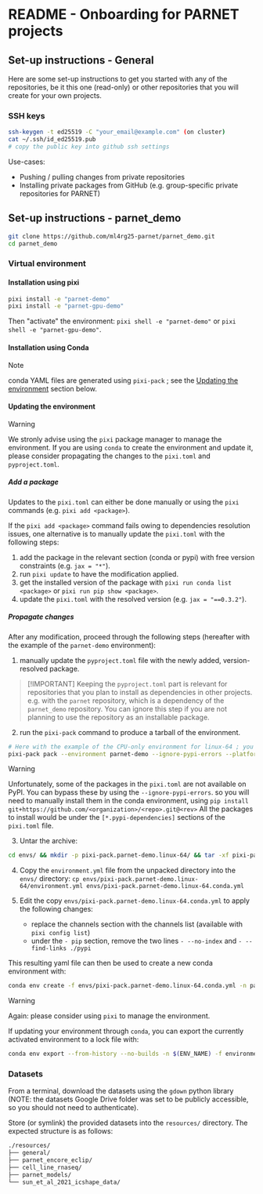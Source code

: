 # README - Onboarding for PARNET projects

## Set-up instructions - General

Here are some set-up instructions to get you started with any of the repositories, be it this one (read-only)
or other repositories that you will create for your own projects.

### SSH keys

```bash
ssh-keygen -t ed25519 -C "your_email@example.com" (on cluster)
cat ~/.ssh/id_ed25519.pub
# copy the public key into github ssh settings
```

Use-cases:

- Pushing / pulling changes from private repositories
- Installing private packages from GitHub (e.g. group-specific private repositories for PARNET)

## Set-up instructions - parnet_demo

```bash
git clone https://github.com/ml4rg25-parnet/parnet_demo.git
cd parnet_demo
```

### Virtual environment

#### Installation using pixi

```bash
pixi install -e "parnet-demo"
pixi install -e "parnet-gpu-demo"
```

Then "activate" the environment: `pixi shell -e "parnet-demo"` or `pixi shell -e "parnet-gpu-demo"`.

#### Installation using Conda

> [!NOTE]
> conda YAML files are generated using `pixi-pack` ; see the [Updating the environment](#updating-the-environment) section below.

#### Updating the environment

> [!WARNING]
> We stronly advise using the `pixi` package manager to manage the environment.
> If you are using `conda` to create the environment and update it, please consider propagating the changes to the
> `pixi.toml` and `pyproject.toml`.


##### Add a package

Updates to the `pixi.toml` can either be done manually or using the `pixi` commands (e.g. `pixi add <package>`).

If the `pixi add <package>` command fails owing to dependencies resolution issues, one alternative is to manually
update the `pixi.toml` with the following steps:

1. add the package in the relevant section (conda or pypi) with free version constraints (e.g. `jax = "*"`).
2. run `pixi update` to have the modification applied.
3. get the installed version of the package with `pixi run conda list <package>` or `pixi run pip show <package>`.
4. update the `pixi.toml` with the resolved version (e.g. `jax = "==0.3.2"`).

##### Propagate changes

After any modification, proceed through the following steps (hereafter with the example of the `parnet-demo` environment):

1. manually update the `pyproject.toml` file with the newly added, version-resolved package.

> [!IMPORTANT] Keeping the `pyproject.toml` part is relevant for repositories that you plan to install as dependencies in other projects.
> e.g. with the `parnet` repository, which is a dependency of the `parnet_demo` repository.
> You can ignore this step if you are not planning to use the repository as an installable package.

2. run the `pixi-pack` command to produce a tarball of the environment.

  ```bash
  # Here with the example of the CPU-only environment for linux-64 ; you can generate multiple tarballs for different platforms.
  pixi-pack pack --environment parnet-demo --ignore-pypi-errors --platform linux-64 --output-file envs/pixi-pack.parnet-demo.linux-64.tar.gz ./pixi.toml
  ```

> [!WARNING]
> Unfortunately, some of the packages in the `pixi.toml` are not available on PyPI.
> You can bypass these by using the `--ignore-pypi-errors`.
> so you will need to manually install them in the conda environment, using `pip install git+https://github.com/<organization>/<repo>.git@<rev>`
> All the packages to install would be under the `[*.pypi-dependencies]` sections of the `pixi.toml` file.

3. Untar the archive:

  ```bash
  cd envs/ && mkdir -p pixi-pack.parnet-demo.linux-64/ && tar -xf pixi-pack.parnet-demo.linux-64.tar.gz -C pixi-pack.parnet-demo.linux-64/
  ```

4. Copy the `environment.yml` file from the unpacked directory into the `envs/` directory: `cp envs/pixi-pack.parnet-demo.linux-64/environment.yml envs/pixi-pack.parnet-demo.linux-64.conda.yml`

5. Edit the copy `envs/pixi-pack.parnet-demo.linux-64.conda.yml` to apply the following changes:
    - replace the channels section with the channels list (available with `pixi config list`)
    - under the `- pip` section, remove the two lines `- --no-index` and `- --find-links ./pypi`

This resulting yaml file can then be used to create a new conda environment with:

```bash
conda env create -f envs/pixi-pack.parnet-demo.linux-64.conda.yml -n parnet-demo
```

> [!WARNING]
> Again: please consider using `pixi` to manage the environment.


If updating your environment through `conda`, you can export the currently activated environment to a lock file with:

```bash
conda env export --from-history --no-builds -n $(ENV_NAME) -f environment.lock.yml
```


### Datasets

From a terminal, download the datasets using the `gdown` python library (NOTE: the datasets Google Drive
folder was set to be publicly accessible, so you should not need to authenticate).

Store (or symlink) the provided datasets into the `resources/` directory. The expected structure is as follows:

```bash
./resources/
├── general/
├── parnet_encore_eclip/
├── cell_line_rnaseq/
├── parnet_models/
└── sun_et_al_2021_icshape_data/
```
